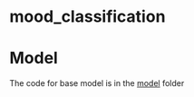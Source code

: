 # mood_classification
# Model
The code for base model is in the <a href = "https://github.com/Rashy98/mood_classification_Group08/tree/master/Model">model</a> folder
